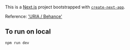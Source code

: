 This is a [Next.js](https://nextjs.org/) project bootstrapped with [`create-next-app`](https://github.com/vercel/next.js/tree/canary/packages/create-next-app).

Reference: ['URIA / Behance'](https://www.behance.net/gallery/196479691/URIA-Transforming-The-Way-You-See-The-World)

## To run on local

```bash
npm run dev
```


